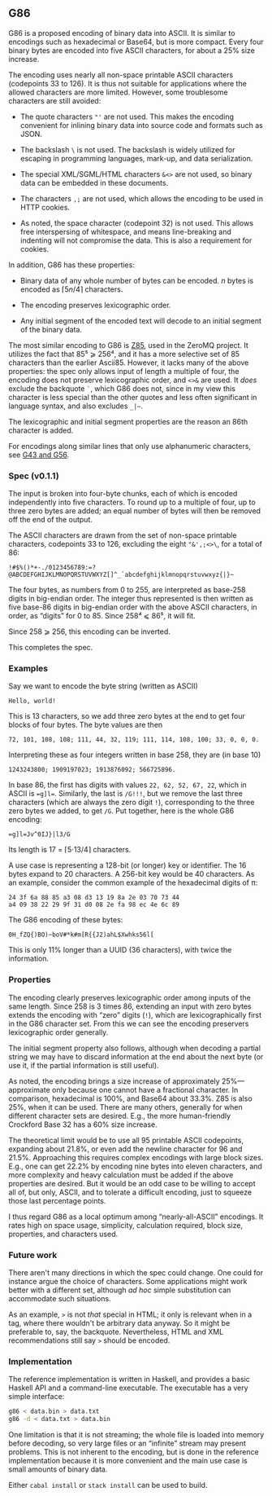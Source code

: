 ## G86

G86 is a proposed encoding of binary data into ASCII.  It is similar
to encodings such as hexadecimal or Base64, but is more compact.
Every four binary bytes are encoded into five ASCII characters,
for about a 25% size increase.

The encoding uses nearly all non-space printable ASCII characters
(codepoints 33 to 126).  It is thus not suitable for applications where
the allowed characters are more limited.  However, some troublesome
characters are still avoided:

*  The quote characters `"'` are not used.  This makes the encoding
convenient for inlining binary data into source code and formats such
as JSON.

*  The backslash `\` is not used.  The backslash is widely utilized
for escaping in programming languages, mark-up, and data serialization.

*  The special XML/SGML/HTML characters `&<>` are not used, so binary
data can be embedded in these documents.

*  The characters `,;` are not used, which allows the encoding to be
used in HTTP cookies.

*  As noted, the space character (codepoint 32) is not used.  This
allows free interspersing of whitespace, and means line-breaking and
indenting will not compromise the data.  This is also a requirement
for cookies.

In addition, G86 has these properties:

*  Binary data of any whole number of bytes can be encoded.  _n_
bytes is encoded as ⌈5&#xfeff;_n_/4⌉ characters.

*  The encoding preserves lexicographic order.

*  Any initial segment of the encoded text will decode to an initial
segment of the binary data.

The most similar encoding to G86 is
[Z85](https://rfc.zeromq.org/spec:32/Z85/), used in the ZeroMQ project.
It utilizes the fact that 85⁵ ⩾ 256⁴, and it has a more
selective set of 85 characters than the earlier Ascii85.  However,
it lacks many of the above properties: the spec only allows input of
length a multiple of four, the encoding does not preserve lexicographic
order, and `<>&` are used.  It _does_ exclude the backquote `` ` ``,
which G86 does not, since in my view this character is less special
than the other quotes and less often significant in language syntax,
and also excludes `_|~`.

The lexicographic and initial segment properties are the reason an
86th character is added.

For encodings along similar lines that only use alphanumeric
characters, see [G43 and G56](https://github.com/galenhuntington/g56).

### Spec (v0.1.1)

The input is broken into four-byte chunks, each of which is encoded
independently into five characters.  To round up to a multiple of four,
up to three zero bytes are added; an equal number of bytes will then
be removed off the end of the output.

The ASCII characters are drawn from the set of non-space printable
characters, codepoints 33 to 126, excluding the eight `"&',;<>\`,
for a total of 86:

```
!#$%()*+-./0123456789:=?@ABCDEFGHIJKLMNOPQRSTUVWXYZ[]^_`abcdefghijklmnopqrstuvwxyz{|}~
```

The four bytes, as numbers from 0 to 255, are interpreted as
base-258 digits in big-endian order.  The integer thus represented
is then written as five base-86 digits in big-endian order with
the above ASCII characters, in order, as “digits” for 0 to 85.
Since 258⁴ ⩽ 86⁵, it will fit.

Since 258 ⩾ 256, this encoding can be inverted.

This completes the spec.

### Examples

Say we want to encode the byte string (written as ASCII)

```
Hello, world!
```

This is 13 characters, so we add three zero bytes at the end to get
four blocks of four bytes.  The byte values are then

```
72, 101, 108, 108; 111, 44, 32, 119; 111, 114, 108, 100; 33, 0, 0, 0.
```

Interpreting these as four integers written in base 258, they are
(in base 10)

```
1243243800; 1909197023; 1913876092; 566725896.
```

In base 86, the first has digits with values `22, 62, 52, 67, 22`,
which in ASCII is `=g]l=`.  Similarly, the last is `/G!!!`, but we
remove the last three characters (which are always the zero digit
`!`), corresponding to the three zero bytes we added, to get `/G`.
Put together, here is the whole G86 encoding:

```
=g]l=Jv^0IJ}|l3/G
```

Its length is 17 = ⌈5⋅13/4⌉ characters.

A use case is representing a 128-bit (or longer) key or identifier.
The 16 bytes expand to 20 characters.  A 256-bit key would be
40 characters.  As an example, consider the common example of the
hexadecimal digits of π:

```
24 3f 6a 88 85 a3 08 d3 13 19 8a 2e 03 70 73 44
a4 09 38 22 29 9f 31 d0 08 2e fa 98 ec 4e 6c 89
```

The G86 encoding of these bytes:

```
0H_fZQ{)BO)~boV#*k#m[R{{J2)ahL$Xwhks56l[
```

This is only 11% longer than a UUID (36 characters), with twice
the information.


### Properties

The encoding clearly preserves lexicographic order among inputs of
the same length.  Since 258 is 3 times 86, extending an input with
zero bytes extends the encoding with “zero” digits (`!`), which
are lexicographically first in the G86 character set.  From this we
can see the encoding preservers lexicographic order generally.

The initial segment property also follows, although when decoding a
partial string we may have to discard information at the end about
the next byte (or use it, if the partial information is still useful).

As noted, the encoding brings a size increase of approximately
25%—approximate only because one cannot have a fractional character.
In comparison, hexadecimal is 100%, and Base64 about 33.3%.  Z85 is
also 25%, when it can be used.  There are many others, generally
for when different character sets are desired.  E.g., the more
human-friendly Crockford Base 32 has a 60% size increase.

The theoretical limit would be to use all 95 printable ASCII
codepoints, expanding about 21.8%, or even add the newline character
for 96 and 21.5%.  Approaching this requires complex encodings with
large block sizes.  E.g., one can get 22.2% by encoding nine bytes
into eleven characters, and more complexity and heavy calculation must
be added if the above properties are desired.  But it would be an odd
case to be willing to accept all of, but only, ASCII, and to tolerate
a difficult encoding, just to squeeze those last percentage points.

I thus regard G86 as a local optimum among “nearly-all-ASCII”
encodings.  It rates high on space usage, simplicity, calculation
required, block size, properties, and characters used.


### Future work

There aren't many directions in which the spec could change.  One could
for instance argue the choice of characters.  Some applications might
work better with a different set, although _ad hoc_ simple substitution
can accommodate such situations.

As an example, `>` is not _that_ special in HTML; it only is relevant
when in a tag, where there wouldn't be arbitrary data anyway.  So it
might be preferable to, say, the backquote.  Nevertheless, HTML and
XML recommendations still say `>` should be encoded.


### Implementation

The reference implementation is written in Haskell, and provides a
basic Haskell API and a command-line executable.  The executable has
a very simple interface:

```bash
g86 < data.bin > data.txt
g86 -d < data.txt > data.bin
```

One limitation is that it is not streaming; the whole file is loaded
into memory before decoding, so very large files or an “infinite”
stream may present problems.  This is not inherent to the encoding,
but is done in the reference implementation because it is more
convenient and the main use case is small amounts of binary data.

Either `cabal install` or `stack install` can be used to build.


